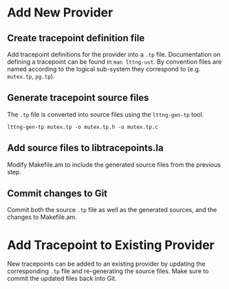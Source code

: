 Add New Provider
================

## Create tracepoint definition file

Add tracepoint definitions for the provider into a `.tp` file. Documentation
on defining a tracepoint can be found in `man lttng-ust`. By convention files
are named according to the logical sub-system they correspond to (e.g.
`mutex.tp`, `pg.tp`).

## Generate tracepoint source files

The `.tp` file is converted into source files using the `lttng-gen-tp` tool.

    lttng-gen-tp mutex.tp -o mutex.tp.h -o mutex.tp.c

## Add source files to libtracepoints.la

Modify Makefile.am to include the generated source files from the previous
step.

## Commit changes to Git

Commit both the source `.tp` file as well as the generated sources, and the
changes to Makefile.am.

Add Tracepoint to Existing Provider
===================================

New tracepoints can be added to an existing provider by updating the
corresponding `.tp` file and re-generating the source files. Make sure to
commit the updated files back into Git.
